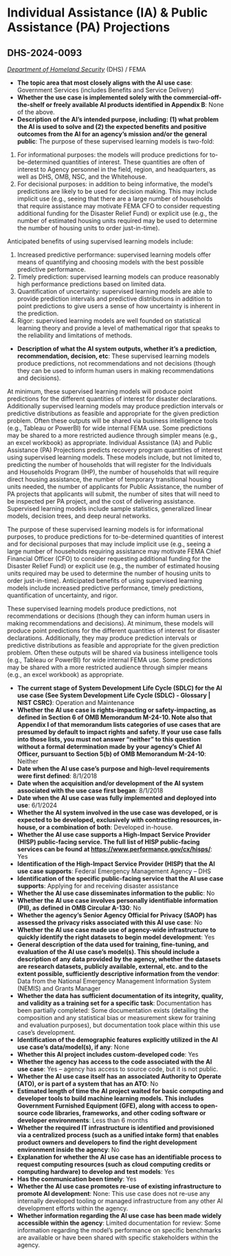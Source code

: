 # Individual Assistance (IA) & Public Assistance (PA) Projections
## DHS-2024-0093
_[Department of Homeland Security](<../3_agency/Department of Homeland Security.md>)_ (DHS) / FEMA


+ **The topic area that most closely aligns with the AI use case**: Government Services (includes Benefits and Service Delivery)
+ **Whether the use case is implemented solely with the commercial-off-the-shelf or freely available AI products identified in Appendix B**: None of the above.
+ **Description of the AI’s intended purpose, including: (1) what problem the AI is used to solve and (2) the expected benefits and positive outcomes from the AI for an agency’s mission and/or the general public**: The purpose of these supervised learning models is two-fold:

1.	For informational purposes: the models will produce predictions for to-be-determined quantities of interest. These quantities are often of interest to Agency personnel in the field, region, and headquarters, as well as DHS, OMB, NSC, and the Whitehouse.
2.	For decisional purposes: in addition to being informative, the model’s predictions are likely to be used for decision making. This may include implicit use (e.g., seeing that there are a large number of households that require assistance may motivate FEMA CFO to consider requesting additional funding for the Disaster Relief Fund) or explicit use (e.g., the number of estimated housing units required may be used to determine the number of housing units to order just-in-time).

Anticipated benefits of using supervised learning models include:
1.	Increased predictive performance: supervised learning models offer means of quantifying and choosing models with the best possible predictive performance.
2.	Timely prediction: supervised learning models can produce reasonably high performance predictions based on limited data.
3.	Quantification of uncertainty: supervised learning models are able to provide prediction intervals and predictive distributions in addition to point predictions to give users a sense of how uncertainty is inherent in the prediction.
4.	Rigor: supervised learning models are well founded on statistical learning theory and provide a level of mathematical rigor that speaks to the reliability and limitations of methods.
+ **Description of what the AI system outputs, whether it’s a prediction, recommendation, decision, etc**: These supervised learning models produce predictions, not recommendations and not decisions (though they can be used to inform human users in making recommendations and decisions).

At minimum, these supervised learning models will produce point predictions for the different quantities of interest for disaster declarations. Additionally supervised learning models may produce prediction intervals or predictive distributions as feasible and appropriate for the given prediction problem. Often these outputs will be shared via business intelligence tools (e.g., Tableau or PowerBI) for wide internal FEMA use. Some predictions may be shared to a more restricted audience through simpler means (e.g., an excel workbook) as appropriate.
Individual Assistance (IA) and Public Assistance (PA) Projections predicts recovery program quantities of interest using supervised learning models. These models include, but not limited to, predicting the number of households that will register for the Individuals and Households Program (IHP), the number of households that will require direct housing assistance, the number of temporary transitional housing units needed, the number of applicants for Public Assistance, the number of PA projects that applicants will submit, the number of sites that will need to be inspected per PA project, and the cost of delivering assistance.  Supervised learning models include sample statistics, generalized linear models, decision trees, and deep neural networks. 

The purpose of these supervised learning models is for informational purposes, to produce predictions for to-be-determined quantities of interest and for decisional purposes that may include implicit use (e.g., seeing a large number of households requiring assistance may motivate FEMA Chief Financial Officer (CFO) to consider requesting additional funding for the Disaster Relief Fund) or explicit use (e.g., the number of estimated housing units required may be used to determine the number of housing units to order just-in-time). Anticipated benefits of using supervised learning models include increased predictive performance, timely predictions, quantification of uncertainty, and rigor. 

These supervised learning models produce predictions, not recommendations or decisions (though they can inform human users in making recommendations and decisions). At minimum, these models will produce point predictions for the different quantities of interest for disaster declarations. Additionally, they may produce prediction intervals or predictive distributions as feasible and appropriate for the given prediction problem. Often these outputs will be shared via business intelligence tools (e.g., Tableau or PowerBI) for wide internal FEMA use. Some predictions may be shared with a more restricted audience through simpler means (e.g., an excel workbook) as appropriate. 
+ **The current stage of System Development Life Cycle (SDLC) for the AI use case (See System Development Life Cycle (SDLC) - Glossary | NIST CSRC)**: Operation and Maintenance
+ **Whether the AI use case is rights-impacting or safety-impacting, as defined in Section 6 of OMB Memorandum M-24-10. Note also that Appendix I of that memorandum lists categories of use cases that are presumed by default to impact rights and safety. If your use case falls into those lists, you must not answer “neither” to this question without a formal determination made by your agency’s Chief AI Officer, pursuant to Section 5(b) of OMB Memorandum M-24-10**: Neither
+ **Date when the AI use case’s purpose and high-level requirements were first defined**: 8/1/2018
+ **Date when the acquisition and/or development of the AI system associated with the use case first began**: 8/1/2018
+ **Date when the AI use case was fully implemented and deployed into use**: 6/1/2024
+ **Whether the AI system involved in the use case was developed, or is expected to be developed, exclusively with contracting resources, in-house, or a combination of both**: Developed in-house.
+ **Whether the AI use case supports a High-Impact Service Provider (HISP) public-facing service. The full list of HISP public-facing services can be found at https://www.performance.gov/cx/hisps/**: Yes
+ **Identification of the High-Impact Service Provider (HISP) that the AI use case supports**: Federal Emergency Management Agency – DHS
+ **Identification of the specific public-facing service that the AI use case supports**: Applying for and receiving disaster assistance
+ **Whether the AI use case disseminates information to the public**: No
+ **Whether the AI use case involves personally identifiable information (PII), as defined in OMB Circular A-130**: No
+ **Whether the agency’s Senior Agency Official for Privacy (SAOP) has assessed the privacy risks associated with this AI use case**: No
+ **Whether the AI use case made use of agency-wide infrastructure to quickly identify the right datasets to begin model development**: Yes
+ **General description of the data used for training, fine-tuning, and evaluation of the AI use case’s model(s). This should include a description of any data provided by the agency, whether the datasets are research datasets, publicly available, external, etc. and to the extent possible, sufficiently descriptive information from the vendor**: Data from the National Emergency Management Information System (NEMIS) and Grants Manager
+ **Whether the data has sufficient documentation of its integrity, quality, and validity as a training set for a specific task**: Documentation has been partially completed: Some documentation exists (detailing the composition and any statistical bias or measurement skew for training and evaluation purposes), but documentation took place within this use case’s development.
+ **Identification of the demographic features explicitly utilized in the AI use case’s data/model(s), if any**: None
+ **Whether this AI project includes custom-developed code**: Yes
+ **Whether the agency has access to the code associated with the AI use case**: Yes – agency has access to source code, but it is not public.
+ **Whether the AI use case itself has an associated Authority to Operate (ATO), or is part of a system that has an ATO**: No
+ **Estimated length of time the AI project waited for basic computing and developer tools to build machine learning models. This includes Government Furnished Equipment (GFE), along with access to open-source code libraries, frameworks, and other coding software or developer environments**: Less than 6 months
+ **Whether the required IT infrastructure is identified and provisioned via a centralized process (such as a unified intake form) that enables product owners and developers to find the right development environment inside the agency**: No
+ **Explanation for whether the AI use case has an identifiable process to request computing resources (such as cloud computing credits or computing hardware) to develop and test models**: Yes
+ **Has the communication been timely**: Yes
+ **Whether the AI use case promotes re-use of existing infrastructure to promote AI development**: None: This use case does not re-use any internally developed tooling or managed infrastructure from any other AI development efforts within the agency.
+ **Whether information regarding the AI use case has been made widely accessible within the agency**: Limited documentation for review: Some information regarding the model’s performance on specific benchmarks are available or have been shared with specific stakeholders within the agency.